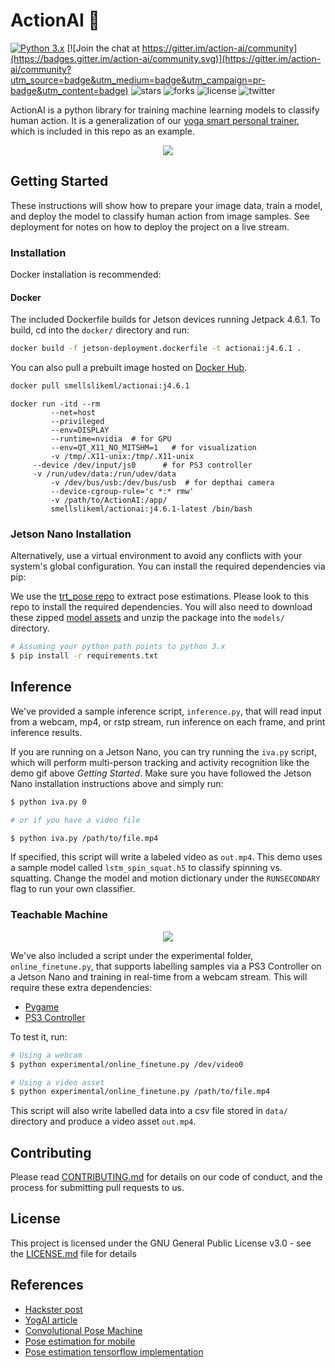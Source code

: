 # ActionAI 🤸

[![Python 3.x](https://img.shields.io/badge/python-3.x-blue.svg)](https://www.python.org/downloads/release/python-370/) [![Join the chat at https://gitter.im/action-ai/community](https://badges.gitter.im/action-ai/community.svg)](https://gitter.im/action-ai/community?utm_source=badge&utm_medium=badge&utm_campaign=pr-badge&utm_content=badge)
![stars](https://img.shields.io/github/stars/smellslikeml/ActionAI)
![forks](https://img.shields.io/github/forks/smellslikeml/ActionAI)
![license](https://img.shields.io/github/license/smellslikeml/ActionAI)
![twitter](https://img.shields.io/twitter/url?style=social&url=https%3A%2F%2Fgithub.com%2Fsmellslikeml%2FActionAI)

ActionAI is a python library for training machine learning models to classify human action. It is a generalization of our [yoga smart personal trainer](https://www.hackster.io/yogai/yogai-smart-personal-trainer-f53744), which is included in this repo as an example.

<p align="center">
  <img src="https://github.com/SuperDevMonk/ActionAI/assets/ActionAI_main.gif">
</p>

## Getting Started 
These instructions will show how to prepare your image data, train a model, and deploy the model to classify human action from image samples. See deployment for notes on how to deploy the project on a live stream.


### Installation
Docker installation is recommended:

#### Docker
The included Dockerfile builds for Jetson devices running Jetpack 4.6.1. To build, cd into the `docker/` directory and run:
```bash
docker build -f jetson-deployment.dockerfile -t actionai:j4.6.1 .
```
You can also pull a prebuilt image hosted on [Docker Hub](https://hub.docker.com/repository/docker/smellslikeml/actionai/general).
```bash
docker pull smellslikeml/actionai:j4.6.1
```

```
docker run -itd --rm 
         --net=host 
         --privileged 
         --env=DISPLAY 
         --runtime=nvidia  # for GPU
         --env=QT_X11_NO_MITSHM=1   # for visualization
         -v /tmp/.X11-unix:/tmp/.X11-unix 
	 --device /dev/input/js0      # for PS3 controller
	 -v /run/udev/data:/run/udev/data
         -v /dev/bus/usb:/dev/bus/usb  # for depthai camera
         --device-cgroup-rule='c *:* rmw' 
         -v /path/to/ActionAI:/app/ 
         smellslikeml/actionai:j4.6.1-latest /bin/bash
```


### Jetson Nano Installation
Alternatively, use a virtual environment to avoid any conflicts with your system's global configuration. You can install the required dependencies via pip:

We use the [trt_pose repo](https://github.com/NVIDIA-AI-IOT/trt_pose) to extract pose estimations. Please look to this repo to install the required dependencies. 
You will also need to download these zipped [model assets](https://drive.google.com/open?id=1SkPn4vzZofCtwReodtAsnwYgVkONR5-G) and unzip the package into the ```models/``` directory. 

```bash
# Assuming your python path points to python 3.x 
$ pip install -r requirements.txt
```

## Inference 
We've provided a sample inference script, ```inference.py```, that will read input from a webcam, mp4, or rstp stream, run inference on each frame, and print inference results. 

If you are running on a Jetson Nano, you can try running the ```iva.py``` script, which will perform multi-person tracking and activity recognition like the demo gif above *Getting Started*. Make sure you have followed the Jetson Nano installation instructions above and simply run:
```bash
$ python iva.py 0

# or if you have a video file

$ python iva.py /path/to/file.mp4
```
If specified, this script will write a labeled video as ```out.mp4```. This demo uses a sample model called ```lstm_spin_squat.h5``` to classify spinning vs. squatting. Change the model and motion dictionary under the ```RUNSECONDARY``` flag to run your own classifier. 

### Teachable Machine
<p align="center">
  <img src="https://github.com/SuperDevMonk/ActionAI/assets/teachable.gif">
</p>

We've also included a script under the experimental folder, ```online_finetune.py```, that supports labelling samples via a PS3 Controller on a Jetson Nano and training in real-time from a webcam stream. This will require these extra dependencies:
* [Pygame](https://www.pygame.org/docs/ref/joystick.html)
* [PS3 Controller](https://docs.donkeycar.com/parts/controllers/#ps3-controller)

To test it, run:
``` bash
# Using a webcam
$ python experimental/online_finetune.py /dev/video0  

# Using a video asset
$ python experimental/online_finetune.py /path/to/file.mp4  
```
This script will also write labelled data into a csv file stored in ```data/``` directory and produce a video asset ```out.mp4```. 

## Contributing

Please read [CONTRIBUTING.md](CONTRIBUTING.md) for details on our code of conduct, and the process for submitting pull requests to us.

## License

This project is licensed under the GNU General Public License v3.0 - see the [LICENSE.md](LICENSE.md) file for details

## References

* [Hackster post](https://www.hackster.io/yogai/yogai-smart-personal-trainer-f53744)
* [YogAI article](https://www.raspberrypi.org/blog/yoga-training-with-yogai-and-a-raspberry-pi-smart-mirror-the-magpi-issue-80/)
* [Convolutional Pose Machine](https://arxiv.org/pdf/1602.00134.pdf)
* [Pose estimation for mobile](https://github.com/edvardHua/PoseEstimationForMobile)
* [Pose estimation tensorflow implementation](https://github.com/ildoonet/tf-pose-estimation)
